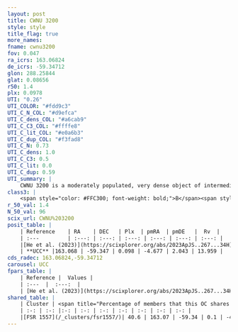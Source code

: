```yaml
---
layout: post
title: CWNU 3200
style: style
title_flag: true
more_names: 
fname: cwnu3200
fov: 0.047
ra_icrs: 163.06824
de_icrs: -59.34712
glon: 288.25844
glat: 0.08656
r50: 1.4
plx: 0.0978
UTI: "0.26"
UTI_COLOR: "#fdd9c3"
UTI_C_N_COL: "#d9efca"
UTI_C_dens_COL: "#a6cab9"
UTI_C_C3_COL: "#ffffe8"
UTI_C_lit_COL: "#e0a6b3"
UTI_C_dup_COL: "#f3fad8"
UTI_C_N: 0.73
UTI_C_dens: 1.0
UTI_C_C3: 0.5
UTI_C_lit: 0.0
UTI_C_dup: 0.59
UTI_summary: |
    CWNU 3200 is a moderately populated, very dense object of intermediate C3 quality. It was recently reported in the literature.<br><br>This is likely a unique object, which shares a moderate percentage of members with at least one previously reported entry.
class3: |
    <span style="color: #FFC300; font-weight: bold;">B</span><span style="color: #FFC300; font-weight: bold;">B</span>
r_50_val: 1.4
N_50_val: 96
scix_url: CWNU%203200
posit_table: |
    | Reference    | RA    | DEC   | Plx  | pmRA  | pmDE   |  Rv  |
    | :---         | :---: | :---: | :---: | :---: | :---: | :---: |
    |[He et al. (2023)](https://scixplorer.org/abs/2023ApJS..267...34H) | 163.069 | -59.346 | 0.103 | -4.66 | 2.023 | 13.2 |
    | **UCC** |163.068 | -59.347 | 0.098 | -4.677 | 2.043 | 13.959 | 
cds_radec: 163.06824,-59.34712
carousel: UCC
fpars_table: |
    | Reference |  Values |
    | :---  |  :---:  |
    | [He et al. (2023)](https://scixplorer.org/abs/2023ApJS..267...34H) | `A0=2.7, m-M=14.05, logA=8.9` |
shared_table: |
    | Cluster | <span title="Percentage of members that this OC shares with the ones listed">%</span>   | RA   | DEC   | Plx   | pmRA  | pmDE  | Rv | UTI |
    | :-: | :-: |:-: | :-: | :-: | :-: | :-: | :-: | :-: |
    |[FSR 1557](/_clusters/fsr1557/)| 40.6 | 163.07 | -59.34 | 0.1 | -4.64 | 2.1 | 13.2 |0.29 |
---
```

